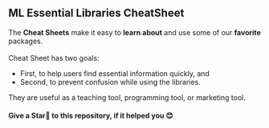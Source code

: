 ## ML Essential Libraries CheatSheet
The <b>Cheat Sheets</b> make it easy to <b>learn about</b> and use some of our <b>favorite</b> packages.
<br>
<br>
Cheat Sheet has two goals: 
- First, to help users find essential information quickly, and 
- Second, to prevent confusion while using the libraries. 

They are useful as a teaching tool, programming tool, or marketing tool.
<br>

#### Give a Star🌟 to this repository, if it helped you 😊
